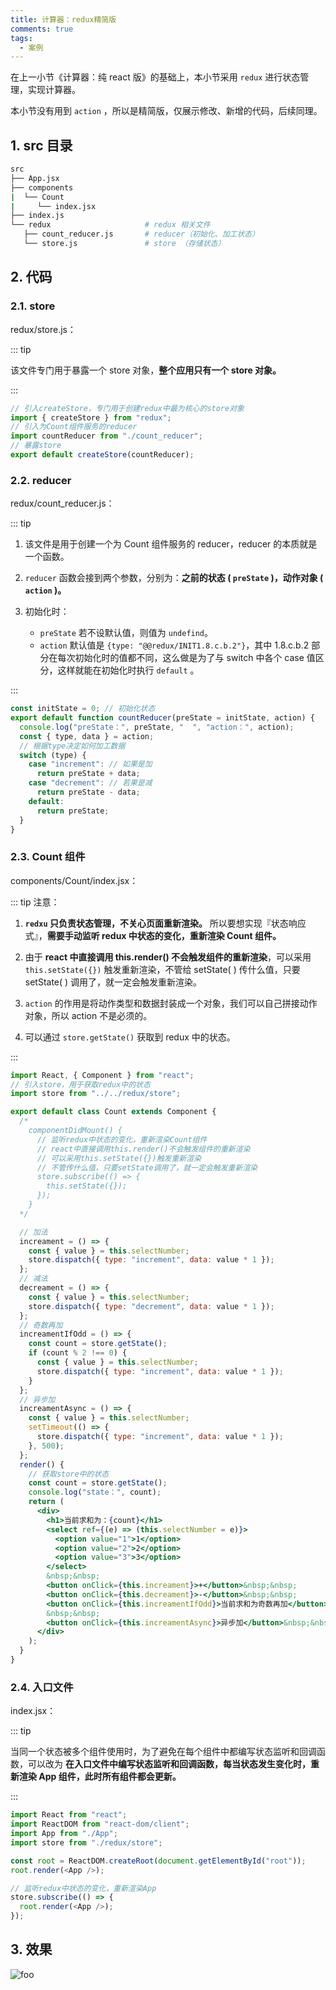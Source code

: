 ```yaml
---
title: 计算器：redux精简版
comments: true
tags:
  - 案例
---
```


在上一小节《计算器：纯 react 版》的基础上，本小节采用 `redux` 进行状态管理，实现计算器。

本小节没有用到 `action` ，所以是精简版，仅展示修改、新增的代码，后续同理。

## 1. src 目录

```sh
src
├── App.jsx
├── components
|  └── Count
|     └── index.jsx
├── index.js
└── redux                     # redux 相关文件
   ├── count_reducer.js       # reducer（初始化、加工状态）
   └── store.js               # store （存储状态）
```

## 2. 代码

### 2.1. store

redux/store.js：

::: tip

该文件专门用于暴露一个 store 对象，**整个应用只有一个 store 对象。**

:::

```js
// 引入createStore，专门用于创建redux中最为核心的store对象
import { createStore } from "redux";
// 引入为Count组件服务的reducer
import countReducer from "./count_reducer";
// 暴露store
export default createStore(countReducer);
```

### 2.2. reducer

redux/count_reducer.js：

::: tip

1. 该文件是用于创建一个为 Count 组件服务的 reducer，reducer 的本质就是一个函数。

2. `reducer` 函数会接到两个参数，分别为：**之前的状态 ( `preState` )，动作对象 ( `action` )。**

3. 初始化时：
   - `preState` 若不设默认值，则值为 `undefind`。
   - `action` 默认值是 `{type: "@@redux/INIT1.8.c.b.2"}`，其中 1.8.c.b.2 部分在每次初始化时的值都不同，这么做是为了与 switch 中各个 case 值区分，这样就能在初始化时执行 `default` 。

:::

```js
const initState = 0; // 初始化状态
export default function countReducer(preState = initState, action) {
  console.log("preState：", preState, "  ", "action：", action);
  const { type, data } = action;
  // 根据type决定如何加工数据
  switch (type) {
    case "increment": // 如果是加
      return preState + data;
    case "decrement": // 若果是减
      return preState - data;
    default:
      return preState;
  }
}
```

### 2.3. Count 组件

components/Count/index.jsx：

::: tip 注意：

1. **`redxu` 只负责状态管理，不关心页面重新渲染。** 所以要想实现『状态响应式』，**需要手动监听 redux 中状态的变化，重新渲染 Count 组件。**

2. 由于 **react 中直接调用 this.render() 不会触发组件的重新渲染**，可以采用 `this.setState({})` 触发重新渲染，不管给 setState( ) 传什么值，只要 setState( ) 调用了，就一定会触发重新渲染。

3. `action` 的作用是将动作类型和数据封装成一个对象，我们可以自己拼接动作对象，所以 action 不是必须的。

4. 可以通过 `store.getState()` 获取到 redux 中的状态。

:::

```jsx
import React, { Component } from "react";
// 引入store，用于获取redux中的状态
import store from "../../redux/store";

export default class Count extends Component {
  /*
    componentDidMount() {
      // 监听redux中状态的变化，重新渲染Count组件
      // react中直接调用this.render()不会触发组件的重新渲染
      // 可以采用this.setState({})触发重新渲染
      // 不管传什么值，只要setState调用了，就一定会触发重新渲染
      store.subscribe(() => {
        this.setState({});
      });
    }
  */

  // 加法
  increament = () => {
    const { value } = this.selectNumber;
    store.dispatch({ type: "increment", data: value * 1 });
  };
  // 减法
  decreament = () => {
    const { value } = this.selectNumber;
    store.dispatch({ type: "decrement", data: value * 1 });
  };
  // 奇数再加
  increamentIfOdd = () => {
    const count = store.getState();
    if (count % 2 !== 0) {
      const { value } = this.selectNumber;
      store.dispatch({ type: "increment", data: value * 1 });
    }
  };
  // 异步加
  increamentAsync = () => {
    const { value } = this.selectNumber;
    setTimeout(() => {
      store.dispatch({ type: "increment", data: value * 1 });
    }, 500);
  };
  render() {
    // 获取store中的状态
    const count = store.getState();
    console.log("state：", count);
    return (
      <div>
        <h1>当前求和为：{count}</h1>
        <select ref={(e) => (this.selectNumber = e)}>
          <option value="1">1</option>
          <option value="2">2</option>
          <option value="3">3</option>
        </select>
        &nbsp;&nbsp;
        <button onClick={this.increament}>+</button>&nbsp;&nbsp;
        <button onClick={this.decreament}>-</button>&nbsp;&nbsp;
        <button onClick={this.increamentIfOdd}>当前求和为奇数再加</button>
        &nbsp;&nbsp;
        <button onClick={this.increamentAsync}>异步加</button>&nbsp;&nbsp;
      </div>
    );
  }
}
```

### 2.4. 入口文件

index.jsx：

::: tip

当同一个状态被多个组件使用时，为了避免在每个组件中都编写状态监听和回调函数，可以改为 **在入口文件中编写状态监听和回调函数，每当状态发生变化时，重新渲染 App 组件，此时所有组件都会更新。**

:::

```js
import React from "react";
import ReactDOM from "react-dom/client";
import App from "./App";
import store from "./redux/store";

const root = ReactDOM.createRoot(document.getElementById("root"));
root.render(<App />);

// 监听redux中状态的变化，重新渲染App
store.subscribe(() => {
  root.render(<App />);
});
```

## 3. 效果

<img class="zoomable" :src="$withBase('/images/screenshot/7/4/1.gif')" alt="foo">

